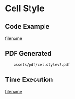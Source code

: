 # Cell Style

## Code Example
[filename](../../assets/examples/cellstyle/v2/main.go ':include :type=code')

## PDF Generated
```pdf
	assets/pdf/cellstylev2.pdf
```

## Time Execution
[filename](../../assets/text/cellstylev2.txt  ':include :type=code')